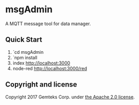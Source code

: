 # msgAdmin

A MQTT message tool for data manager.

## Quick Start

1. `cd msgAdmin
2. `npm install
3. index <http://localhost:3000>
4. node-red <http://localhost:3000/red>


## Copyright and license

Copyright 2017 Gemteks Corp. under [the Apache 2.0 license](LICENSE).
